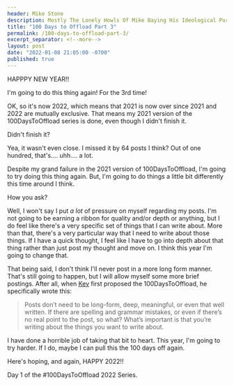```yaml
---
header: Mike Stone
description: Mostly The Lonely Howls Of Mike Baying His Ideological Purity At The Moon
title: "100 Days to Offload Part 3"
permalink: /100-days-to-offload-part-3/
excerpt_separator: <!--more-->
layout: post
date: "2022-01-08 21:05:00 -0700"
published: true
---
```


HAPPPY NEW YEAR!!

I'm going to do this thing again! For the 3rd time!

<!--more-->

OK, so it's now 2022, which means that 2021 is now over since 2021 and 2022 are mutually exclusive. That means my 2021 version of the 100DaysToOffload series is done, even though I didn't finish it.

Didn't finish it?

Yea, it wasn't even close. I missed it by 64 posts I think? Out of one hundred, that's.... uhh.... a lot.

Despite my grand failure in the 2021 version of 100DaysToOffload, I'm going to try doing this thing again. But, I'm going to do things a little bit differently this time around I think.

How you ask?

Well, I won't say I put _a_ _lot_ of pressure on myself regarding my posts. I'm not going to be earning a ribbon for quality and/or depth or anything, but I do feel like there's a very specific set of things that I can write about. More than that, there's a very particular way that I need to write about those things. If I have a quick thought, I feel like I have to go into depth about that thing rather than just post my thought and move on. I think this year I'm going to change that.

That being said, I don't think I'll never post in a more long form manner. That's still going to happen, but I will allow myself some more brief postings. After all, when [Kev](https://fosstodon.org/@kev) first proposed the 100DaysToOffload, he specifically wrote this:

>Posts don’t need to be long-form, deep, meaningful, or even that well written. If there are spelling and grammar mistakes, or even if there’s no real point to the post, so what? What’s important is that you’re writing about the things you want to write about.

I have done a horrible job of taking that bit to heart. This year, I'm going to try harder. If I do, maybe I can pull this the 100 days off again.

Here's hoping, and again, HAPPY 2022!!

Day 1 of the #100DaysToOffload 2022 Series.
